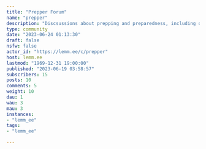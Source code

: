 ```yaml
---
title: "Prepper Forum" 
name: "prepper"
description: "Discsussions about prepping and preparedness, including disasters, prepping communities, sustainability, situational awareness, supplies, skills, gear. This is a forum about knowledge sharing."
type: community
date: "2023-06-24 01:13:30"
draft: false
nsfw: false
actor_id: "https://lemm.ee/c/prepper"
host: lemm.ee
lastmod: "1969-12-31 19:00:00"
published: "2023-06-19 03:58:57"
subscribers: 15
posts: 10
comments: 5
weight: 10
dau: 1
wau: 3
mau: 3
instances:
- "lemm_ee"
tags: 
- "lemm_ee"

---
```

